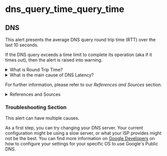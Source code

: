 # dns_query_time_query_time

## DNS

This alert presents the average DNS query round trip time (RTT) over the last 10 seconds.

If the DNS query exceeds a time limit to complete its operation (aka if it times out), then the
alert is raised into warning.

<details><summary>What is Round Trip Time?</summary>

> In networking, round-trip time (RTT), also known as round-trip delay time (RTD) is defined as
> a metric that measures in milliseconds the amount of time it takes for a data packet to be
> sent plus the amount of time it takes for acknowledgement of that signal to be received. This
> time delay includes propagation times for the paths between the two communication endpoints.
> <sup>[1](https://www.stormit.cloud/post/what-is-round-trip-time-rtt-meaning-calculation)

</details>

<details><summary>What is the main cause of DNS Latency?</summary>

- Cache misses  
  Even if a resolver can provide very good cache hit latency, cache misses are unavoidable and are
  very costly in terms of latency.

  "Cache hits" is the terminology used for when a system asks a resolver about some data and the
  resolver can provide it because he has it cached locally.

  "Cache misses" occur when a system asks a resolver about some data, and he doesn't have it cached
  locally. Then the resolver has to talk to other name servers, to see if they have the data
  requested, which takes time and greatly increases latency.<sup>[2](
  https://developers.google.com/speed/public-dns/docs/performance#introduction_causes_and_mitigations_of_dns_latency) </sup>


- DNS Server Location
  > The location of the DNS server you're accessing plays a huge role in your latency. The
  > farther the server is to your place, the higher the latency gets. But this is not always
  > the case as centralized DNS servers' latency isn't affected by the distance from the user.
  > Transit links also vary from one server to another. Latency will be lower if the transit
  > links are equipped with up-to-date technology.<sup>[3](
  https://www.smartdnsproxy.com/news/smart-dns-proxy/what-is-dns-latency-and-why-should-you-care-158.aspx) </sup>


- Wireless networks
  > Wireless networks have higher latency compared to wired networks. This happens because the
  > transfer of data doesn't go through fixed lines. Instead, it goes through Wi-Fi routers or
  > satellite dishes. These devices' efficiency also depends on the location where they're placed.<sup>[3](
  https://www.smartdnsproxy.com/news/smart-dns-proxy/what-is-dns-latency-and-why-should-you-care-158.aspx) </sup>


- Malicious DNS Traffic
  > Malicious DNS traffic can also cause high latency. It's because the DNS server will work
  > double time in processing it. PRSD attacks are the most common type of malicious traffic.
  > When this happens, it causes a lot of malware and botnet queries which cause high recursion
  > rates. These consume and waste a lot of CPU cycles on the server.<sup>[3](
  https://www.smartdnsproxy.com/news/smart-dns-proxy/what-is-dns-latency-and-why-should-you-care-158.aspx) </sup>


- Under-scaling of DNS Server
  > Proper scaling of the DNS infrastructure is important. Because if it’s not scaled correctly,
  > chances are is that it will use too much CPU power. When this happens, it will impact the
  > latency and cause it to increase. The more the CPU is utilized, the higher your latency gets.<sup>[3](
  https://www.smartdnsproxy.com/news/smart-dns-proxy/what-is-dns-latency-and-why-should-you-care-158.aspx) </sup>

</details>

For further information, please refer to our *References and Sources* section.

<details><summary>References and Sources</summary>

1. [What is Round-Trip Time (RTT)?](
   https://www.stormit.cloud/post/what-is-round-trip-time-rtt-meaning-calculation)
2. [Causes and mitigations of DNS latency](
   https://developers.google.com/speed/public-dns/docs/performance#introduction_causes_and_mitigations_of_dns_latency)
3. [What is DNS Latency and Why Should You Care?](
   https://www.smartdnsproxy.com/news/smart-dns-proxy/what-is-dns-latency-and-why-should-you-care-158.aspx)
4. [Configure your network settings to use Google Public DNS](https://developers.google.com/speed/public-dns/docs/using)

</details>

### Troubleshooting Section

This alert can have multiple causes.

As a first step, you can try changing your DNS server. Your current configuration might be using a
slow server, or what your ISP provides might not be the best. You can find more information on
[Google Developers](https://developers.google.com/speed/public-dns/docs/using) on how to configure
your settings for your specific OS to use Google's Public DNS.

